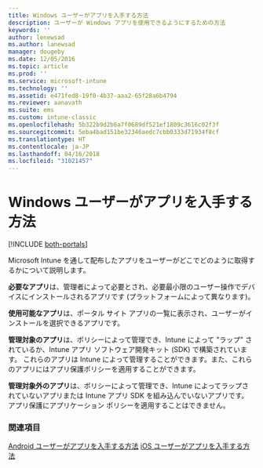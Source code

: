 ```yaml
---
title: Windows ユーザーがアプリを入手する方法
description: ユーザーが Windows アプリを使用できるようにするための方法
keywords: ''
author: lenewsad
ms.author: lanewsad
manager: dougeby
ms.date: 12/05/2016
ms.topic: article
ms.prod: ''
ms.service: microsoft-intune
ms.technology: ''
ms.assetid: e471fed8-19f0-4b37-aaa2-65f28a6b4794
ms.reviewer: aanavath
ms.suite: ems
ms.custom: intune-classic
ms.openlocfilehash: 5b322b9d2b6a7f0689df521ef1809c3616c02f3f
ms.sourcegitcommit: 5eba4bad151be32346aedc7cbb0333d71934f8cf
ms.translationtype: HT
ms.contentlocale: ja-JP
ms.lasthandoff: 04/16/2018
ms.locfileid: "31021457"
---
```

# <a name="how-your-windows-users-get-their-apps"></a>Windows ユーザーがアプリを入手する方法

[!INCLUDE [both-portals](./includes/note-for-both-portals.md)]

Microsoft Intune を通して配布したアプリをユーザーがどこでどのように取得するかについて説明します。

**必要なアプリ**は、管理者によって必要とされ、必要最小限のユーザー操作でデバイスにインストールされるアプリです (プラットフォームによって異なります)。

**使用可能なアプリ**は、ポータル サイト アプリの一覧に表示され、ユーザーがインストールを選択できるアプリです。

**管理対象のアプリ**は、ポリシーによって管理でき、Intune によって "ラップ" されているか、Intune アプリ ソフトウェア開発キット (SDK) で構築されています。 これらのアプリは Intune によって管理することができます。また、これらのアプリにはアプリ保護ポリシーを適用することができます。

**管理対象外のアプリ**は、ポリシーによって管理でき、Intune によってラップされていないアプリまたは Intune アプリ SDK を組み込んでいないアプリです。 アプリ保護にアプリケーション ポリシーを適用することはできません。

### <a name="see-also"></a>関連項目
[Android ユーザーがアプリを入手する方法](end-user-apps-android.md)
[iOS ユーザーがアプリを入手する方法](end-user-apps-android.md)
